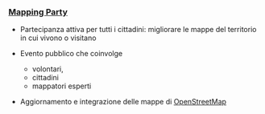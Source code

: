 ---
---
### <a href="https://wiki.openstreetmap.org/wiki/IT:Mapping_parties" target="_blank"> Mapping Party</a>

- Partecipanza attiva per tutti i cittadini: migliorare le mappe del territorio in cui vivono o visitano

- Evento pubblico che coinvolge
  - volontari,
  - cittadini
  - mappatori esperti

- Aggiornamento e integrazione delle mappe di <a href="https://www.openstreetmap.org/#map=12/45.0700/7.6647" target="_blank">OpenStreetMap</a>

